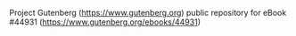 Project Gutenberg (https://www.gutenberg.org) public repository for eBook #44931 (https://www.gutenberg.org/ebooks/44931)

